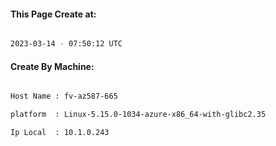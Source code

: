 
   
#### This Page Create at:

```bash

2023-03-14 - 07:50:12 UTC

```

#### Create By Machine:

```bash

Host Name : fv-az587-665

platform  : Linux-5.15.0-1034-azure-x86_64-with-glibc2.35

Ip Local  : 10.1.0.243

```

